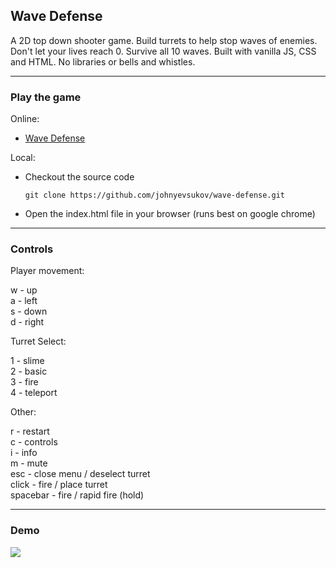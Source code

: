 Wave Defense
----

A 2D top down shooter game. Build turrets to help stop waves of enemies. Don't let your lives reach 0. Survive all 10 waves. Built with vanilla JS, CSS and HTML. No libraries or bells and whistles.

----
### Play the game

Online:

- [Wave Defense](https://wave-defense.vercel.app/)

Local:

- Checkout the source code

  ```git clone https://github.com/johnyevsukov/wave-defense.git```

- Open the index.html file in your browser (runs best on google chrome)

----
### Controls

Player movement:

  w - up  
  a - left  
  s - down  
  d - right

Turret Select: 

  1 - slime  
  2 - basic  
  3 - fire  
  4 - teleport

Other:

  r - restart  
  c - controls  
  i - info  
  m - mute  
  esc - close menu / deselect turret  
  click - fire / place turret  
  spacebar - fire / rapid fire (hold)

----
### Demo

![](https://github.com/johnyevsukov/wave-defense/assets/10480867/2f74bcf1-2133-4f42-a7bb-d772152d6a1f)
